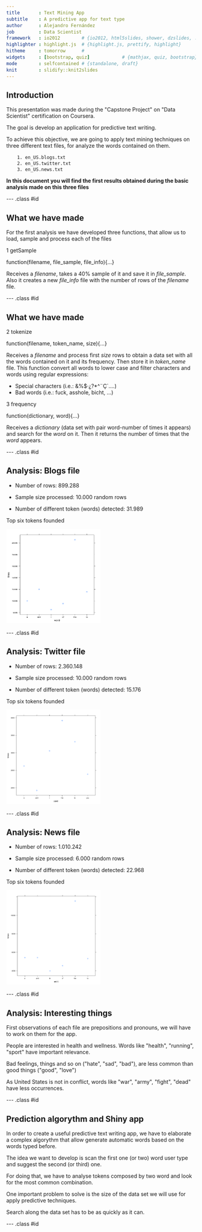```yaml
---
title       : Text Mining App
subtitle    : A predictive app for text type
author      : Alejandro Fernández
job         : Data Scientist
framework   : io2012        # {io2012, html5slides, shower, dzslides, ...}
highlighter : highlight.js  # {highlight.js, prettify, highlight}
hitheme     : tomorrow      # 
widgets     : [bootstrap, quiz]            # {mathjax, quiz, bootstrap}
mode        : selfcontained # {standalone, draft}
knit        : slidify::knit2slides
---
```


## Introduction

This presentation was made during the "Capstone Project" on "Data Scientist" certification on Coursera.

The goal is develop an application for predictive text writing. 

To achieve this objective, we are going to apply text mining techniques on three different text files, for analyze the words contained on them.

        1. en_US.blogs.txt
        2. en_US.twitter.txt
        3. en_US.news.txt

**In this document you will find the first results obtained during the basic analysis made on this three files**

--- .class #id 

## What we have made

For the first analysis we have developed three functions, that allow us to load, sample and process each of the files

1 getSample

function(filename, file_sample, file_info){...}

Receives a *filename*, takes a 40% sample of it and save it in *file_sample*. Also it creates a new *file_info* file with the number of rows of the *filename* file.

--- .class #id

## What we have made

2 tokenize 

function(filename, token_name, size){...}

Receives a *filename* and process first *size* rows to obtain a data set with all the words contained on it and its frequency. Then store it in *token_name* file. This function convert all words to lower case and filter characters and words using regular expressions:
* Special characters (i.e.: &%$·¿?*^¨Ç`....)
* Bad words (i.e.: fuck, asshole, bicht, ...)

3 frequency 

function(dictionary, word){...}

Receives a *dictionary* (data set with pair word-number of times it appears) and search for the *word* on it. Then it returns the number of times that the *word* appears.

--- .class #id

## Analysis: Blogs file

* Number of rows: 899.288

* Sample size processed: 10.000 random rows

* Number of different token (words) detected: 31.989

Top six tokens founded

<img src="./hBlogs.png" alt="Top 6 tokens" width="250px" height="250px">

--- .class #id


## Analysis: Twitter file

* Number of rows: 2.360.148

* Sample size processed: 10.000 random rows

* Number of different token (words) detected: 15.176

Top six tokens founded

<img src="./hTwitter.png" alt="Top 6 tokens" width="250px" height="250px">

--- .class #id


## Analysis: News file

* Number of rows: 1.010.242

* Sample size processed: 6.000 random rows

* Number of different token (words) detected: 22.968

Top six tokens founded

<img src="./hNews.png" alt="Top 6 tokens" width="250px" height="250px">

--- .class #id

## Analysis: Interesting things 

First observations of each file are prepositions and pronouns, we will have to work on them for the app.

People are interested in health and wellness. Words like "health", "running", "sport" have important relevance.

Bad feelings, things and so on ("hate", "sad", "bad"), are less common than good things ("good", "love")

As United States is not in conflict, words like "war", "army", "fight", "dead" have less occurrences.

--- .class #id

## Prediction algorythm and Shiny app

In order to create a useful predictive text writing app, we have to elaborate a complex algorythm that allow generate automatic words based on the words typed before. 

The idea we want to develop is scan the first one (or two) word user type and suggest the second (or third) one. 

For doing that, we have to analyse tokens composed by two word and look for the most common combination.

One important problem to solve is the size of the data set we will use for apply predictive techniques.

Search along the data set has to be as quickly as it can.

--- .class #id


